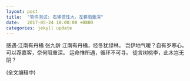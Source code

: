 ```yaml
---
layout: post
title:  "软件测试: 右移惯性大，左移阻重深"
date:   2017-05-24 10:00:00 +0800
categories: jekyll update
---
```


感遇·江南有丹橘
张九龄
江南有丹橘，经冬犹绿林。
岂伊地气暖？自有岁寒心。
可以荐嘉客，奈何阻重深。
运命惟所遇，循环不可寻。
徒言树桃李，此木岂无阴？

(全文编辑中)
